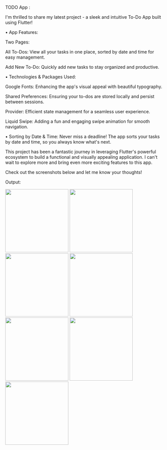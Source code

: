 TODO App : 

I'm thrilled to share my latest project - a sleek and intuitive To-Do App built using Flutter!

• App Features:

Two Pages:

All To-Dos: View all your tasks in one place, sorted by date and time for easy management.

Add New To-Do: Quickly add new tasks to stay organized and productive.

• Technologies & Packages Used:

Google Fonts: Enhancing the app's visual appeal with beautiful typography.

Shared Preferences: Ensuring your to-dos are stored locally and persist between sessions.

Provider: Efficient state management for a seamless user experience.

Liquid Swipe: Adding a fun and engaging swipe animation for smooth navigation.

• Sorting by Date & Time: Never miss a deadline! The app sorts your tasks by date and time, so you always know what's next.

This project has been a fantastic journey in leveraging Flutter's powerful ecosystem to build a functional and visually appealing application. I can't wait to explore more and bring even more exciting features to this app.

Check out the screenshots below and let me know your thoughts!

Output:


<img src= "https://github.com/KRISHA-SALIYA/todo_app/assets/149802459/ec487708-5f8d-42e2-b926-bf3772ac6ef6" width="200px">

<img src= "https://github.com/KRISHA-SALIYA/todo_app/assets/149802459/ac420bbb-0dd1-4f73-bd36-3c2cddcd9aab" width="200px">

<img src= "https://github.com/KRISHA-SALIYA/todo_app/assets/149802459/663e7a17-79ba-4329-9aef-ba58e2e245ff" width="200px">

<img src= "https://github.com/KRISHA-SALIYA/todo_app/assets/149802459/07947ffe-6b66-4258-9d08-bb584eb8d74d" width="200px">

<img src= "https://github.com/KRISHA-SALIYA/todo_app/assets/149802459/366ce74e-409c-458d-9acc-90b560eb5a69" width="200px">

<img src= "https://github.com/KRISHA-SALIYA/todo_app/assets/149802459/2400350b-80c0-4016-b62f-cba853e5105c" width="200px">

<img src= "https://github.com/KRISHA-SALIYA/todo_app/assets/149802459/14ae107e-f1ad-42d5-9490-17c84a1e29a9" width="200px">
